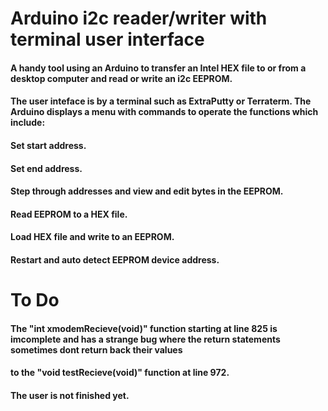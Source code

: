 # Arduino i2c reader/writer with terminal user interface

#### A handy tool using an Arduino to transfer an Intel HEX file to or from a desktop computer and read or write an i2c EEPROM.
#### The user inteface is by a terminal such as ExtraPutty or Terraterm. The Arduino displays a menu with commands to operate the functions which include:

#### Set start address.
#### Set end address.
#### Step through addresses and view and edit bytes in the EEPROM.
#### Read EEPROM to a HEX file.
#### Load HEX file and write to an EEPROM.
#### Restart and auto detect EEPROM device address.
####

# To Do

#### The "int xmodemRecieve(void)" function starting at line 825 is imcomplete and has a strange bug where the return statements sometimes dont return back their values
#### to the "void testRecieve(void)" function at line 972.

#### The user is not finished yet.
